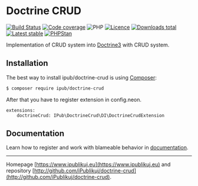 # Doctrine CRUD

[![Build Status](https://badgen.net/github/checks/ipublikuj/doctrine-crud/master?cache=300&style=flast-square)](https://github.com/ipublikuj/doctrine-crud)
[![Code coverage](https://badgen.net/coveralls/c/github/ipublikuj/doctrine-crud?cache=300&style=flast-square)](https://coveralls.io/github/ipublikuj/doctrine-crud)
![PHP](https://badgen.net/packagist/php/ipub/doctrine-crud?cache=300&style=flast-square)
[![Licence](https://badgen.net/packagist/license/ipub/doctrine-crud?cache=300&style=flast-square)](https://packagist.org/packages/ipub/doctrine-crud)
[![Downloads total](https://badgen.net/packagist/dt/ipub/doctrine-crud?cache=300&style=flast-square)](https://packagist.org/packages/ipub/doctrine-crud)
[![Latest stable](https://badgen.net/packagist/v/ipub/doctrine-crud/latest?cache=300&style=flast-square)](https://packagist.org/packages/ipub/doctrine-crud)
[![PHPStan](https://img.shields.io/badge/PHPStan-enabled-brightgreen.svg?style=flat-square)](https://github.com/phpstan/phpstan)

Implementation of CRUD system into [Doctrine3](https://github.com/doctrine/orm) with CRUD system.

## Installation

The best way to install ipub/doctrine-crud is using [Composer](http://getcomposer.org/):

```sh
$ composer require ipub/doctrine-crud
```

After that you have to register extension in config.neon.

```neon
extensions:
	doctrineCrud: IPub\DoctrineCrud\DI\DoctrineCrudExtension
```

## Documentation

Learn how to register and work with blameable behavior in [documentation](https://github.com/iPublikuj/doctrine-crud/blob/master/docs/en/index.md).

***
Homepage [https://www.ipublikuj.eu](https://www.ipublikuj.eu) and repository [http://github.com/iPublikuj/doctrine-crud](http://github.com/iPublikuj/doctrine-crud).
